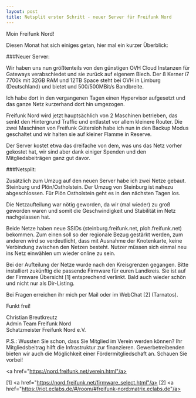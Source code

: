 ```yaml
---
layout: post
title: Netsplit erster Schritt - neuer Server für Freifunk Nord
---
```


Moin Freifunk Nord!

Diesen Monat hat sich einiges getan, hier mal ein kurzer Überblick:


###Neuer Server:

Wir haben uns nun größtenteils von den günstigen OVH Cloud Instanzen für Gateways verabschiedet und sie zurück auf eigenem Blech. Der 8 Kerner i7 7700k mit 32GB RAM und 12TB Space steht bei OVH in Limburg (Deutschland) und bietet und 500/500MBit/s Bandbreite.

Ich habe dort in den vergangenen Tagen einen Hypervisor aufgesetzt und das ganze Netz kurzerhand dort hin umgezogen.

Freifunk Nord wird jetzt hauptsächlich von 2 Maschinen betrieben, das senkt den Hintergrund Traffic und entlastet vor allem kleinere Router. Die zwei Maschinen von Freifunk Gütersloh habe ich nun in den Backup Modus geschaltet und wir halten sie auf kleiner Flamme in Reserve.

Der Server kostet etwa das dreifache von dem, was uns das Netz vorher gekostet hat, wir sind aber dank einiger Spenden und den Mitgliedsbeiträgen ganz gut davor.


###Netsplit:

Zusätzlich zum Umzug auf den neuen Server habe ich zwei Netze gebaut. Steinburg und Plön/Ostholstein. Der Umzug von Steinburg ist nahezu abgeschlossen. Für Plön Ostholstein geht es in den nächsten Tagen los.

Die Netzaufteilung war nötig geworden, da wir (mal wieder) zu groß geworden waren und somit die Geschwindigkeit und Stabilität im Netz nachgelassen hat.

Beide Netze haben neue SSIDs (steinburg.freifunk.net, ploh.freifunk.net) bekommen. Zum einen soll so der regionale Bezug gestärkt werden, zum anderen wird so verdeutlicht, dass mit Ausnahme der Knotenkarte, keine Verbindung zwischen den Netzen besteht. Nutzer müssen sich einmal neu ins Netz einwählen um wieder online zu sein.

Bei der Aufteilung der Netze wurde nach den Kreisgrenzen gegangen. Bitte installiert zukünftig die passende Firmware für euren Landkreis. Sie ist auf der Firmware Übersicht [1] entsprechend verlinkt. Bald auch wieder schön und nicht nur als Dir-Listing.

Bei Fragen erreichen ihr mich per Mail oder im WebChat [2] (Tarnatos).

Funkt frei!

Christian Breutkreutz<br>
Admin Team Freifunk Nord<br>
Schatzmeister Freifunk Nord e.V.


P.S.: Wussten Sie schon, dass Sie Mitglied im Verein werden können? Ihr
Mitgliedsbeitrag hilft die Infrastruktur zur finanzieren. Gewerbetreibenden bieten wir auch die Möglichkeit einer Fördermitgliedschaft an. Schauen Sie vorbei!

<a href="https://nord.freifunk.net/verein.html"/a>


[1] <a href="https://nord.freifunk.net/firmware_select.html"/a> 
[2] <a href="https://riot.eclabs.de/#/room/#freifunk-nord:matrix.eclabs.de"/a>

